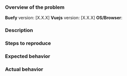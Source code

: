 <!-- PLEASE READ THE FOLLOWING INSTRUCTIONS -->

<!--Search through existing issues before making new issues-->
<!--Use English for communication-->
<!--Include screenshots or animate GIFs if necessary-->
<!--Include a reproducible case with code that can be copy-pasted if necessary-->

### Overview of the problem

**Buefy** version: [X.X.X]
**Vuejs** version: [X.X.X]
**OS/Browser**:

### Description

<!--Description of the bug, improvement, or question-->

### Steps to reproduce

<!--
1. First Step
2. Second Step
3. and so on...
-->

### Expected behavior

<!--What you expected to happen-->

### Actual behavior

<!--What actually happened-->
